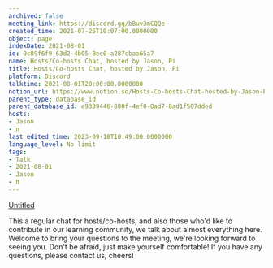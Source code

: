 ```yaml
---
archived: false
meeting_link: https://discord.gg/bBuv3mCQQe
created_time: 2021-07-25T10:07:00.0000000
object: page
indexDate: 2021-08-01
id: 0c89f6f9-63d2-4b05-8ee0-a287cbaa65a7
name: Hosts/Co-hosts Chat, hosted by Jason, Pi
title: Hosts/Co-hosts Chat, hosted by Jason, Pi
platform: Discord
talktime: 2021-08-01T20:00:00.0000000
notion_url: https://www.notion.so/Hosts-Co-hosts-Chat-hosted-by-Jason-Pi-0c89f6f963d24b058ee0a287cbaa65a7
parent_type: database_id
parent_database_id: e9339446-880f-4ef0-8ad7-8ad1f507dded
hosts:
- Jason
- π
last_edited_time: 2023-09-18T10:49:00.0000000
language_level: No limit
tags:
- Talk
- 2021-08-01
- Jason
- π
---
```




[Untitled](https://www.notion.so/cb083fc4f0b7459aa5afe1900ef25a1f)   


This a regular chat for hosts/co-hosts, and also those who'd like to contribute in our learning community, we talk about almost everything here. Welcome to bring your questions to the meeting, we're looking forward to seeing you. Don't be afraid, just make yourself comfortable!
If you have any questions, please contact us, cheers!







